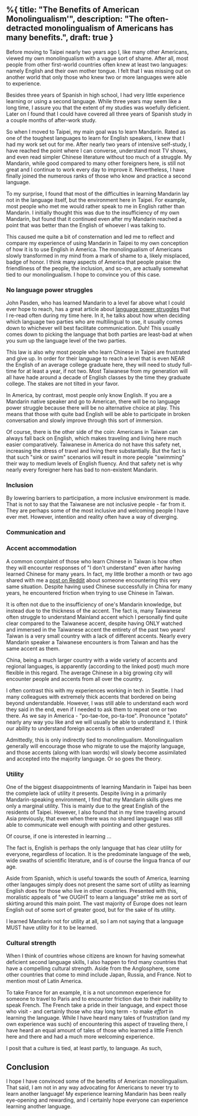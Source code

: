 %{
  title: "The Benefits of American Monolingualism'",
  description: "The often-detracted monolingualism of Americans has many benefits.",
  draft: true
}
---

Before moving to Taipei nearly two years ago I, like many other Americans, viewed my own
monolingualism with a vague sort of shame. After all, most people from other first-world countries
often knew at least two languages: namely English and their own mother tongue. I felt that I was
missing out on another world that only those who knew two or more languages were able to experience.

Besides three years of Spanish in high school, I had very little experience learning or
using a second language. While three years may seem like a long time, I assure you that the
extent of my studies was woefully deficient. Later on I found that I could have covered all three
years of Spanish study in a couple months of after-work study.

So when I moved to Taipei, my main goal was to learn Mandarin. Rated as one of the toughest
languages to learn for English speakers,
I knew that I had my work set out for me. After nearly two years of intensive
self-study, I have reached the point where I can converse, understand most TV shows, and even
read simpler Chinese literature without too much of a struggle. My Mandarin, while good compared
to many other foreigners here, is still not great and I continue to work every day to improve it.
Nevertheless, I have finally joined the numerous ranks of those who know and practice a second
language.

To my surprise, I found that most of the difficulties in learning Mandarin lay not in the language
itself, but the environment here in Taipei. For example, most people who met me would rather speak
to me in English rather than Mandarin. I initially thought this was due to the insufficiency of my
own Mandarin, but found that it continued even after my Mandarin reached a point that was better
than the English of whoever I was talking to.

This caused me quite a bit of consternation and led me to reflect and compare my experience of
using Mandarin in Taipei to my own conception of how it is to use English in America. The
monolingualism of Americans slowly transformed in my mind from a mark of shame to a, likely misplaced,
badge of honor. I think many aspects of America that people praise: the friendliness of the people,
the inclusion, and so-on, are actually somewhat tied to our monolingualism. I hope to convince you
of this case.

### No language power struggles

John Pasden, who has learned Mandarin to a level far above what I could ever hope to reach,
has a great article about [language power struggles][1] that I re-read often
during my time here. In it, he talks about how when deciding which language two parties who are
multilingual to use, it usually comes down to whichever will best facilitate communication. Duh!
This usually comes down to picking the language that both parties are least-bad at when you sum
up the language level of the two parties.

This law is also why most people who learn Chinese in Taipei are frustrated and give up. In order
for their language to reach a level that is even NEAR the English of an average college graduate
here, they will need to study full-time for at least a year, if not two. Most Taiwanese from
my generation will all have hade around a decade of English classes by the time they graduate college.
The stakes are not tilted in your favor. 

In America, by contrast, most people only know English. If you are a Mandarin native speaker and
go to American, there will be no language power struggle because there will be no alternative
choice at play. This means that those with quite bad English will be able to participate in 
broken conversation and slowly improve through this sort of immersion. 

Of course, there is the other side of the coin: Americans in Taiwan can always fall back on English,
which makes traveling and living here much easier comparatively. Taiwanese in America do not have
this safety net, increasing the stress of travel and living there substantially. But the fact is
that such "sink or swim" scenarios will result in more people "swimming" their way to medium levels
of English fluency. And that safety net is why nearly every foreigner here has bad to non-existent Mandarin.

### Inclusion

By lowering barriers to participation, a more inclusive environment is made. That is not to say
that the Taiwanese are not inclusive people - far from it. They are perhaps some of the most
inclusive and welcoming people I have ever met. However, intention and reality often have a way
of diverging.




### Communication and 

### Accent accommodation

A common complaint of those who learn Chinese in Taiwan is how often they will encounter responses
of "I don't understand" even after having learned Chinese for many years. In fact, my little brother
a month or two ago shared with me a [post on Reddit][1] about someone encountering this very same
situation. Despite having used Chinese successfully in China for many years, he encountered 
friction when trying to use Chinese in Taiwan.

It is often not due to the insufficiency of one's Mandarin knowledge, but instead due to the
thickness of the accent. The fact is, many Taiwanese often struggle to understand Mainland accent
which I personally find quite clear compared to the Taiwanese accent, despite having ONLY watched
and immersed in the Taiwanese accent the entirety of the past two years! Taiwan is a very small
country with a lack of different accents. Nearly every Mandarin speaker a Taiwanese encounters
is from Taiwan and has the same accent as them.

China, being a much larger country with a wide variety of accents and regional languages, is
apparently (according to the linked post) much more flexible in this regard. The average Chinese
in a big growing city will encounter people and accents from all over the country.

I often contrast this with my experiences working in tech in Seattle. I had many colleagues with
extremely thick accents that bordered on being beyond understandable. However, I was still able to
understand each word they said in the end, even if I needed to ask them to repeat one or two there.
As we say in America - "po-tae-toe, po-ta-toe". Pronounce "potato" nearly any way you like and we
will usually be able to understand it. I think our ability to understand foreign accents is often
underrated!

Admittedly, this is only indirectly tied to monolingualism. Monolingualism generally will encourage
those who migrate to use the majority language, and those accents (along with loan words) will
slowly become assimilated and accepted into the majority language. Or so goes the theory.

### Utility

One of the biggest disappointments of learning Mandarin in Taipei has been the complete lack of
utility it presents. Despite living in a primarily Mandarin-speaking environment, I find that my
Mandarin skills gives me only a marginal utility. This is mainly due to the great English of the
residents of Taipei. However, I also found that in my time traveling around Asia previously, that
even when there was no shared language I was still able to communicate well enough with pointing
and other gestures.

Of course, if one is interested in learning ...

The fact is, English is perhaps the only language that has clear utility for everyone, regardless
of location. It is the predominate language of the web, wide swaths of scientific literature,
and is of course the lingua franca of our age.

Aside from Spanish, which is useful towards the south of America, learning other langauges simply
does not present the same sort of utility as learning English does for those who live in other
countries. Presented with this, moralistic appeals of "we OUGHT to learn a language" strike me as
sort of skirting around this main point. The vast majority of Europe does not learn English out of
some sort of greater good, but for the sake of its utility.

I learned Mandarin not for utility at all, so I am not saying that a language MUST have utility for
it to be learned. 

### Cultural strength

When I think of countries whose citizens are known for having somewhat deficient second language
skills, I also happen to find many countries that have a compelling cultural strength. Aside from
the Anglosphere, some other countries that come to mind include Japan, Russia, and France. Not to
mention most of Latin America.

To take France for an example, it is a not uncommon experience for someone to travel to Paris and
to encounter friction due to their inability to speak French. The French take a pride in their
language, and expect those who visit - and certainly those who stay long term - to make _effort_
in learning the language. While I have heard many tales of frustration (and my own experience was
such) of encountering this aspect of traveling there, I have heard an equal amount of tales of
those who learned a little French here and there and had a much more welcoming experience. 

I posit that a culture is tied, at least partly, to language. As such, 

## Conclusion

I hope I have convinced some of the benefits of American monolingualism. That said, I am not in any
way advocating for Americans to never try to learn another language! My experience learning Mandarin
has been really eye-opening and rewarding, and I certainly hope everyone can experience
learning another language. 

[1]: https://old.reddit.com/r/ChineseLanguage/comments/13lgpjg/intermediate_level_in_theory_and_was_understood/
